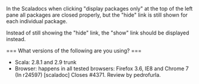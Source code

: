 In the Scaladocs when clicking "display packages only" at the top of the left pane all packages are closed properly, but the "hide" link is still shown for each individual package.

Instead of still showing the "hide" link, the "show" link should be displayed instead.

=== What versions of the following are you using? ===
  - Scala: 2.8.1 and 2.9 trunk
  - Browser: happens in all tested browsers: Firefox 3.6, IE8 and Chrome 7
(In r24597) [scaladoc] Closes #4371. Review by pedrofurla.

